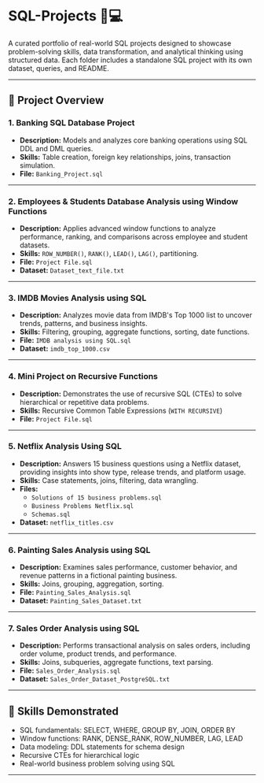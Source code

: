 # SQL-Projects 🧠💻

A curated portfolio of real-world SQL projects designed to showcase problem-solving skills, data transformation, and analytical thinking using structured data. Each folder includes a standalone SQL project with its own dataset, queries, and README.

---

## 📁 Project Overview

### 1. **Banking SQL Database Project**
- **Description:** Models and analyzes core banking operations using SQL DDL and DML queries.
- **Skills:** Table creation, foreign key relationships, joins, transaction simulation.
- **File:** `Banking_Project.sql`

---

### 2. **Employees & Students Database Analysis using Window Functions**
- **Description:** Applies advanced window functions to analyze performance, ranking, and comparisons across employee and student datasets.
- **Skills:** `ROW_NUMBER()`, `RANK()`, `LEAD()`, `LAG()`, partitioning.
- **File:** `Project File.sql`
- **Dataset:** `Dataset_text_file.txt`

---

### 3. **IMDB Movies Analysis using SQL**
- **Description:** Analyzes movie data from IMDB's Top 1000 list to uncover trends, patterns, and business insights.
- **Skills:** Filtering, grouping, aggregate functions, sorting, date functions.
- **File:** `IMDB analysis using SQL.sql`
- **Dataset:** `imdb_top_1000.csv`

---

### 4. **Mini Project on Recursive Functions**
- **Description:** Demonstrates the use of recursive SQL (CTEs) to solve hierarchical or repetitive data problems.
- **Skills:** Recursive Common Table Expressions (`WITH RECURSIVE`)
- **File:** `Project File.sql`

---

### 5. **Netflix Analysis Using SQL**
- **Description:** Answers 15 business questions using a Netflix dataset, providing insights into show type, release trends, and platform usage.
- **Skills:** Case statements, joins, filtering, data wrangling.
- **Files:** 
  - `Solutions of 15 business problems.sql`
  - `Business Problems Netflix.sql`
  - `Schemas.sql`
- **Dataset:** `netflix_titles.csv`

---

### 6. **Painting Sales Analysis using SQL**
- **Description:** Examines sales performance, customer behavior, and revenue patterns in a fictional painting business.
- **Skills:** Joins, grouping, aggregation, sorting.
- **File:** `Painting_Sales_Analysis.sql`
- **Dataset:** `Painting_Sales_Dataset.txt`

---

### 7. **Sales Order Analysis using SQL**
- **Description:** Performs transactional analysis on sales orders, including order volume, product trends, and performance.
- **Skills:** Joins, subqueries, aggregate functions, text parsing.
- **File:** `Sales_Order_Analysis.sql`
- **Dataset:** `Sales_Order_Dataset_PostgreSQL.txt`

---

## 🧠 Skills Demonstrated

- SQL fundamentals: SELECT, WHERE, GROUP BY, JOIN, ORDER BY
- Window functions: RANK, DENSE_RANK, ROW_NUMBER, LAG, LEAD
- Data modeling: DDL statements for schema design
- Recursive CTEs for hierarchical logic
- Real-world business problem solving using SQL

---
